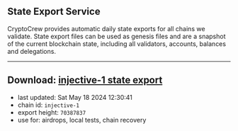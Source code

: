 ## State Export Service
CryptoCrew provides automatic daily state exports for all chains we validate. State export files can be used as genesis files and are a snapshot of the current blockchain state, including all validators, accounts, balances and delegations.

---
**Download: [injective-1 state export](https://dl-eu2.ccvalidators.com/SERVICE/injective/injective-1_export_70387837.json)**
---

- last updated: Sat May 18 2024 12:30:41
- chain id: `injective-1`
- export height: `70387837`
- use for: airdrops, local tests, chain recovery
